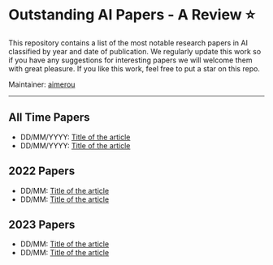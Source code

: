 # Outstanding AI Papers - A Review ⭐️

This repository contains a list of the most notable research papers in AI classified by year and date of publication. We regularly update this work so if you have any suggestions for interesting papers we will welcome them with great pleasure. If you like this work, feel free to put a star on this repo.

Maintainer: [aimerou](https://github.com/aimerou)

----

## All Time Papers
* DD/MM/YYYY: [Title of the article](https://arxiv.org/abs/...)
* DD/MM/YYYY: [Title of the article](https://arxiv.org/abs/...)

## 2022 Papers
* DD/MM: [Title of the article](https://arxiv.org/abs/...)
* DD/MM: [Title of the article](https://arxiv.org/abs/...)

## 2023 Papers
* DD/MM: [Title of the article](https://arxiv.org/abs/...)
* DD/MM: [Title of the article](https://arxiv.org/abs/...)
